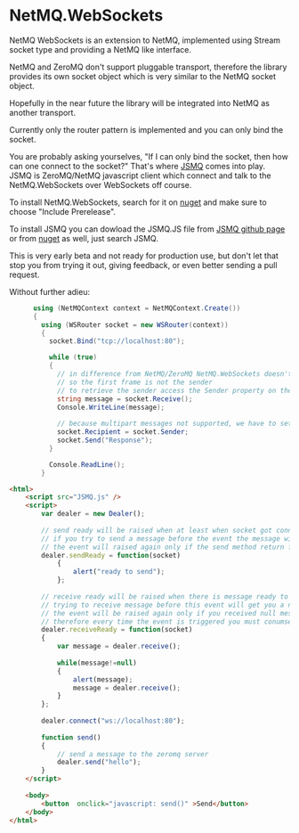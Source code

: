 NetMQ.WebSockets
====

NetMQ WebSockets is an extension to NetMQ, implemented using Stream socket type and providing a NetMQ like interface.

NetMQ and ZeroMQ don't support pluggable transport, therefore the library provides its own socket object which is very similar to the NetMQ socket object.

Hopefully in the near future the library will be integrated into NetMQ as another transport.

Currently only the router pattern is implemented and you can only bind the socket.

You are probably asking yourselves, "If I can only bind the socket, then how can one connect to the socket?"
That's where [JSMQ](https://github.com/somdoron/JSMQ) comes into play. JSMQ is ZeroMQ/NetMQ javascript client which connect and talk to the NetMQ.WebSockets over WebSockets off course.

To install NetMQ.WebSockets, search for it on [nuget](https://www.nuget.org/packages/NetMQ.WebSockets/) and make sure to choose "Include Prerelease".


To install JSMQ you can dowload the JSMQ.JS file from [JSMQ github page](https://github.com/somdoron/JSMQ) or from [nuget](https://www.nuget.org/packages/JSMQ/) as well, just search JSMQ.

This is very early beta and not ready for production use, but don't let that stop you from trying it out, giving feedback, or even better sending a pull request.

Without further adieu:

```csharp
      using (NetMQContext context = NetMQContext.Create())
      {
        using (WSRouter socket = new WSRouter(context))
        {          
          socket.Bind("tcp://localhost:80");

          while (true)
          {
            // in difference from NetMQ/ZeroMQ NetMQ.WebSockets doesn't support multipart messages, 
            // so the first frame is not the sender
            // to retrieve the sender access the Sender property on the socket object
            string message = socket.Receive();
            Console.WriteLine(message);
            
            // because multipart messages not supported, we have to set the recipient address
            socket.Recipient = socket.Sender;
            socket.Send("Response");
          }

          Console.ReadLine();
        }

```

```html
<html>
	<script src="JSMQ.js" />	
	<script>
		var dealer = new Dealer();		
		
		// send ready will be raised when at least when socket got connected, 
		// if you try to send a message before the event the message will be dropped
		// the event will raised again only if the send method return false.		
		dealer.sendReady = function(socket)
			{ 				
				alert("ready to send");
			};
		
		// receive ready will be raised when there is message ready to be received, 
		// trying to receive message before this event will get you a null message
		// the event will be raised again only if you received null message, 
		// therefore every time the event is triggered you must conumse all the messages
		dealer.receiveReady = function(socket)
		{		
			var message = dealer.receive();
		
			while(message!=null)
			{				
				alert(message);
				message = dealer.receive();
			}
		};
		
		dealer.connect("ws://localhost:80");					
		
		function send()
		{
			// send a message to the zeromq server
			dealer.send("hello");
		}		
	</script>
	
	<body>
		<button  onclick="javascript: send()" >Send</button>			
	</body>
</html>
```


